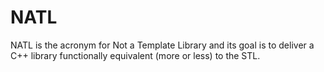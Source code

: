 # NATL
NATL is the acronym for Not a Template Library and its goal is to deliver a C++ library functionally equivalent (more or less) to the STL.
